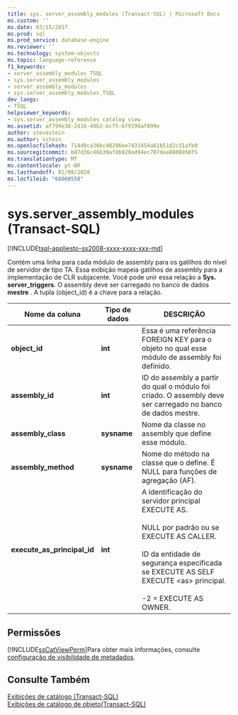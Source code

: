 ```yaml
---
title: sys. server_assembly_modules (Transact-SQL) | Microsoft Docs
ms.custom: ''
ms.date: 03/15/2017
ms.prod: sql
ms.prod_service: database-engine
ms.reviewer: ''
ms.technology: system-objects
ms.topic: language-reference
f1_keywords:
- server_assembly_modules_TSQL
- sys.server_assembly_modules
- server_assembly_modules
- sys.server_assembly_modules_TSQL
dev_langs:
- TSQL
helpviewer_keywords:
- sys.server_assembly_modules catalog view
ms.assetid: af799e38-2d16-49b2-bcf5-6f9199af899e
author: stevestein
ms.author: sstein
ms.openlocfilehash: 714d0ca36bc48206ee7431454a61b51d2c31afb0
ms.sourcegitcommit: b87d36c46b39af8b929ad94ec707dee8800950f5
ms.translationtype: MT
ms.contentlocale: pt-BR
ms.lasthandoff: 02/08/2020
ms.locfileid: "68060558"
---
```

# <a name="sysserver_assembly_modules-transact-sql"></a>sys.server_assembly_modules (Transact-SQL)
[!INCLUDE[tsql-appliesto-ss2008-xxxx-xxxx-xxx-md](../../includes/tsql-appliesto-ss2008-xxxx-xxxx-xxx-md.md)]

  Contém uma linha para cada módulo de assembly para os gatilhos do nível de servidor de tipo TA. Essa exibição mapeia gatilhos de assembly para a implementação de CLR subjacente. Você pode unir essa relação a **Sys. server_triggers**. O assembly deve ser carregado no banco de dados **mestre** . A tupla (object_id) é a chave para a relação.  
  
|Nome da coluna|Tipo de dados|DESCRIÇÃO|  
|-----------------|---------------|-----------------|  
|**object_id**|**int**|Essa é uma referência FOREIGN KEY para o objeto no qual esse módulo de assembly foi definido.|  
|**assembly_id**|**int**|ID do assembly a partir do qual o módulo foi criado. O assembly deve ser carregado no banco de dados mestre.|  
|**assembly_class**|**sysname**|Nome da classe no assembly que define esse módulo.|  
|**assembly_method**|**sysname**|Nome do método na classe que o define. É NULL para funções de agregação (AF).|  
|**execute_as_principal_id**|**int**|A identificação do servidor principal EXECUTE AS.<br /><br /> NULL por padrão ou se EXECUTE AS CALLER.<br /><br /> ID da entidade de segurança especificada se EXECUTE AS SELF EXECUTE \<as> principal.<br /><br /> -2 = EXECUTE AS OWNER.|  
  
## <a name="permissions"></a>Permissões  
 [!INCLUDE[ssCatViewPerm](../../includes/sscatviewperm-md.md)]Para obter mais informações, consulte [configuração de visibilidade de metadados](../../relational-databases/security/metadata-visibility-configuration.md).  
  
## <a name="see-also"></a>Consulte Também  
 [Exibições de catálogo &#40;Transact-SQL&#41;](../../relational-databases/system-catalog-views/catalog-views-transact-sql.md)   
 [Exibições de catálogo de objeto&#40;Transact-SQL&#41;](../../relational-databases/system-catalog-views/object-catalog-views-transact-sql.md)  
  
  
